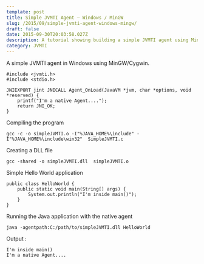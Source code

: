```yaml
---
template: post
title: Simple JVMTI Agent – Windows / MinGW
slug: /2015/09/simple-jvmti-agent-windows-mingw/
draft: false
date: 2015-09-30T20:03:58.027Z
description: A tutorial showing building a simple JVMTI agent using MinGW
category: JVMTI
---
```

A simple JVMTI agent in Windows using MinGW/Cygwin.

```
#include <jvmti.h>
#include <stdio.h>

JNIEXPORT jint JNICALL Agent_OnLoad(JavaVM *jvm, char *options, void *reserved) {
	printf("I'm a native Agent....");
	return JNI_OK;
} 
```

Compiling the program
```
gcc -c -o simpleJVMTI.o -I"%JAVA_HOME%\include" -I"%JAVA_HOME%\include\win32"  SimpleJVMTI.c
```
Creating a DLL file
```
gcc -shared -o simpleJVMTI.dll  simpleJVMTI.o
```
Simple Hello World application
```
public class HelloWorld {
	public static void main(String[] args) {
		System.out.println("I'm inside main()");
	}
}
```
Running the Java application with the native agent
```
java -agentpath:C:/path/to/simpleJVMTI.dll HelloWorld
```
Output :
```
I'm inside main()
I'm a native Agent....
```

